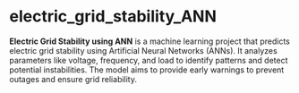 # electric_grid_stability_ANN
**Electric Grid Stability using ANN** is a machine learning project that predicts electric grid stability using Artificial Neural Networks (ANNs). It analyzes parameters like voltage, frequency, and load to identify patterns and detect potential instabilities. The model aims to provide early warnings to prevent outages and ensure grid reliability.
